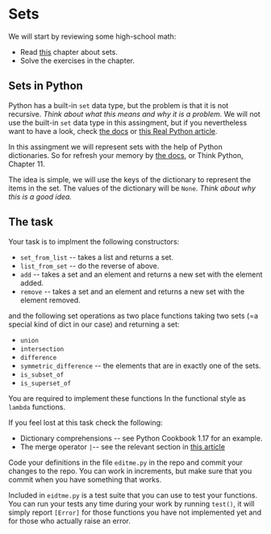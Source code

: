 # Sets

We will start by reviewing some high-school math:

* Read [this](https://discrete.openmathbooks.org/dmoi3/sec_intro-sets.html) chapter about sets.
* Solve the exercises in the chapter.

## Sets in Python

Python has a built-in `set` data type, but the problem is that it is not
recursive. _Think about what this means and why it is a problem._ We will not
use the built-in `set` data type in this assingment, but if you nevertheless
want to have a look, check
[the docs](https://docs.python.org/3/library/stdtypes.html#set) or
[this Real Python article](https://realpython.com/python-sets/).

In this assingment we will represent sets with the help of Python dictionaries.
So for refresh your memory by 
[the docs](https://docs.python.org/3/library/stdtypes.html#dict), or Think
Python, Chapter 11. 

The idea is simple, we will use the keys of the dictionary to represent the
items in the set. The values of the dictionary will be `None`. _Think about why
this is a good idea._

## The task

Your task is to implment the following constructors:

* `set_from_list` -- takes a list and returns a set.
* `list_from_set` -- do the reverse of above. 
* `add` -- takes a set and an element and returns a new set with the element added.
* `remove` -- takes a set and an element and returns a new set with the element removed.

and the following set operations as two place functions taking two sets (=a
special kind of dict in our case) and returning a set:

* `union`
* `intersection`
* `difference`
* `symmetric_difference` -- the elements that are in exactly one of the sets.
* `is_subset_of`
* `is_superset_of`


You are required to implement these functions In the functional style as `lambda` functions. 

If you feel lost at this task check the following:

* Dictionary comprehensions --  see Python Cookbook 1.17 for an example. 
* The merge operator `|`-- see the relevant section in [this article](https://www.digitalocean.com/community/tutorials/python-add-to-dictionary#adding-to-a-dictionary-using-the-merge-operator) 

Code your definitions in the file `editme.py` in the repo and commit your
changes to the repo. You can work in increments, but make sure that you commit
when you have something that works.

Included in `eidtme.py` is a test suite that you can use to test your functions.
You can run your tests any time during your work by running `test()`, it will
simply report `[Error]` for those functions you have not implemented yet and for
those who actually raise an error.
